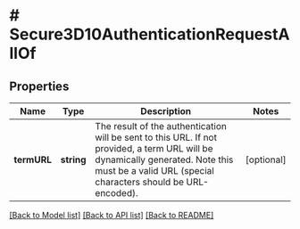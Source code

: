 # # Secure3D10AuthenticationRequestAllOf

## Properties

Name | Type | Description | Notes
------------ | ------------- | ------------- | -------------
**termURL** | **string** | The result of the authentication will be sent to this URL. If not provided, a term URL will be dynamically generated. Note this must be a valid URL (special characters should be URL-encoded). | [optional] 

[[Back to Model list]](../../README.md#documentation-for-models) [[Back to API list]](../../README.md#documentation-for-api-endpoints) [[Back to README]](../../README.md)


